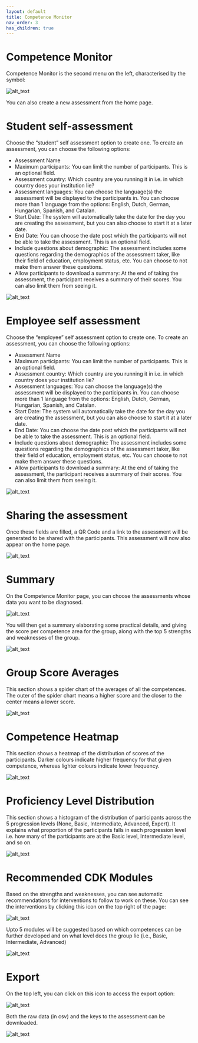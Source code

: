 ```yaml
---
layout: default
title: Competence Monitor
nav_order: 3
has_children: true
---
```

# Competence Monitor

Competence Monitor is the second menu on the left, characterised by the symbol:

![alt_text](images/image1.png "image_tooltip")

You can also create a new assessment from the home page.

# Student self-assessment

Choose the “student” self assessment option to create one. To create an assessment, you can choose the following options:

- Assessment Name
- Maximum participants: You can limit the number of participants. This is an optional field.
- Assessment country: Which country are you running it in i.e. in which country does your institution lie?
- Assessment languages: You can choose the language(s) the assessment will be displayed to the participants in. You can choose more than 1 language from the options: English, Dutch, German, Hungarian, Spanish, and Catalan.
- Start Date: The system will automatically take the date for the day you are creating the assessment, but you can also choose to start it at a later date.
- End Date: You can choose the date post which the participants will not be able to take the assessment. This is an optional field.
- Include questions about demographic: The assessment includes some questions regarding the demographics of the assessment taker, like their field of education, employment status, etc. You can choose to not make them answer these questions.
- Allow participants to download a summary: At the end of taking the assessment, the participant receives a summary of their scores. You can also limit them from seeing it.

![alt_text](images/image2.png "image_tooltip")

# Employee self assessment

Choose the “employee” self assessment option to create one. To create an assessment, you can choose the following options:

- Assessment Name
- Maximum participants: You can limit the number of participants. This is an optional field.
- Assessment country: Which country are you running it in i.e. in which country does your institution lie?
- Assessment languages: You can choose the language(s) the assessment will be displayed to the participants in. You can choose more than 1 language from the options: English, Dutch, German, Hungarian, Spanish, and Catalan.
- Start Date: The system will automatically take the date for the day you are creating the assessment, but you can also choose to start it at a later date.
- End Date: You can choose the date post which the participants will not be able to take the assessment. This is an optional field.
- Include questions about demographic: The assessment includes some questions regarding the demographics of the assessment taker, like their field of education, employment status, etc. You can choose to not make them answer these questions.
- Allow participants to download a summary: At the end of taking the assessment, the participant receives a summary of their scores. You can also limit them from seeing it.

![alt_text](images/image3.png "image_tooltip")

# Sharing the assessment

Once these fields are filled, a QR Code and a link to the assessment will be generated to be shared with the participants. This assessment will now also appear on the home page.

![alt_text](images/image4.png "image_tooltip")

# Summary

On the Competence Monitor page, you can choose the assessments whose data you want to be diagnosed.

![alt_text](images/image5.png "image_tooltip")

You will then get a summary elaborating some practical details, and giving the score per competence area for the group, along with the top 5 strengths and weaknesses of the group.

![alt_text](images/image6.png "image_tooltip")

# Group Score Averages

This section shows a spider chart of the averages of all the competences. The outer of the spider chart means a higher score and the closer to the center means a lower score.

![alt_text](images/image7.png "image_tooltip")

# Competence Heatmap

This section shows a heatmap of the distribution of scores of the participants. Darker colours indicate higher frequency for that given competence, whereas lighter colours indicate lower frequency.

![alt_text](images/image8.png "image_tooltip")

# Proficiency Level Distribution

This section shows a histogram of the distribution of participants across the 5 progression levels (None, Basic, Intermediate, Advanced, Expert). It explains what proportion of the participants falls in each progression level i.e. how many of the participants are at the Basic level, Intermediate level, and so on.

![alt_text](images/image9.png "image_tooltip")

# Recommended CDK Modules

Based on the strengths and weaknesses, you can see automatic recommendations for interventions to follow to work on these. You can see the interventions by clicking this icon on the top right of the page:

![alt_text](images/image10.png "image_tooltip")

Upto 5 modules will be suggested based on which competences can be further developed and on what level does the group lie (i.e., Basic, Intermediate, Advanced)

![alt_text](images/image11.png "image_tooltip")

# Export

On the top left, you can click on this icon to access the export option:

![alt_text](images/image12.png "image_tooltip")

Both the raw data (in csv) and the keys to the assessment can be downloaded.

![alt_text](images/image13.png "image_tooltip")
